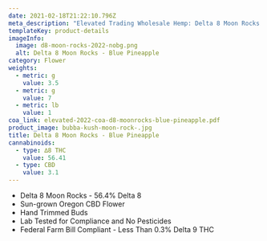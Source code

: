 ```yaml
---
date: 2021-02-18T21:22:10.796Z
meta_description: "Elevated Trading Wholesale Hemp: Delta 8 Moon Rocks Blue Pineapple"
templateKey: product-details
imageInfo:
  image: d8-moon-rocks-2022-nobg.png
  alt: Delta 8 Moon Rocks - Blue Pineapple
category: Flower
weights:
  - metric: g
    value: 3.5
  - metric: g
    value: 7
  - metric: lb
    value: 1
coa_link: elevated-2022-coa-d8-moonrocks-blue-pineapple.pdf
product_image: bubba-kush-moon-rock-.jpg
title: Delta 8 Moon Rocks - Blue Pineapple
cannabinoids:
  - type: ∆8 THC
    value: 56.41
  - type: CBD
    value: 3.1
---
```

* Delta 8 Moon Rocks - 56.4% Delta 8
* Sun-grown Oregon CBD Flower
* Hand Trimmed Buds
* Lab Tested for Compliance and No Pesticides
* Federal Farm Bill Compliant - Less Than 0.3% Delta 9 THC
